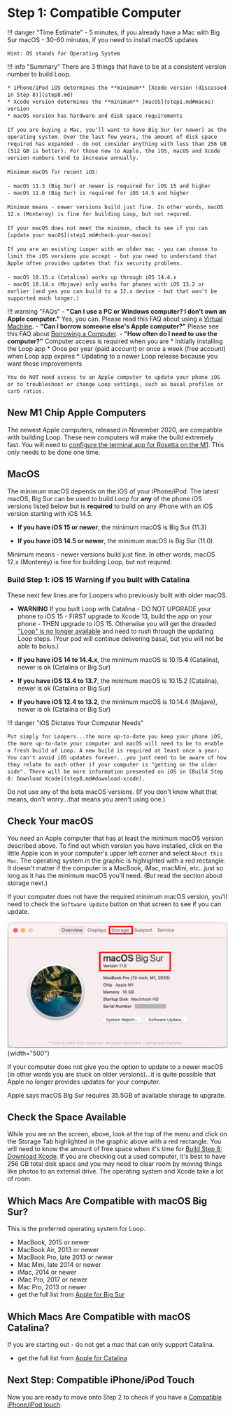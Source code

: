 # Step 1: Compatible Computer

!!! danger "Time Estimate"
    - 5 minutes, if you already have a Mac with Big Sur macOS
    - 30-60 minutes, if you need to install macOS updates

    Hint: OS stands for Operating System

!!! info "Summary"
    There are 3 things that have to be at a consistent version number to build Loop.

    * iPhone/iPod iOS determines the **minimum** [Xcode version (discussed in Step 8)](step8.md)
    * Xcode version determines the **minimum** [macOS](step1.md#macos) version
    * macOS version has hardware and disk space requirements

    If you are buying a Mac, you'll want to have Big Sur (or newer) as the operating system. Over the last few years, the amount of disk space required has expanded - do not consider anything with less than 256 GB (512 GB is better). For those new to Apple, the iOS, macOS and Xcode version numbers tend to increase annually.

    Minimum macOS for recent iOS:

    - macOS 11.3 (Big Sur) or newer is required for iOS 15 and higher
    - macOS 11.0 (Big Sur) is required for iOS 14.5 and higher

    Minimum means - newer versions build just fine. In other words, macOS 12.x (Monterey) is fine for building Loop, but not requred.

    If your macOS does not meet the minimum, check to see if you can [update your macOS](step1.md#check-your-macos)

    If you are an existing Looper with an older mac - you can choose to limit the iOS versions you accept - but you need to understand that Apple often provides updates that fix security problems.

    - macOS 10.15.x (Catalina) works up through iOS 14.4.x
    - macOS 10.14.x (Mojave) only works for phones with iOS 13.2 or earlier (and yes you can build to a 12.x device - but that won't be supported much longer.)

!!! warning "FAQs"
    - **"Can I use a PC or Windows computer? I don't own an Apple computer."** Yes, you can. Please read this FAQ about using a [Virtual Machine](../faqs/FAQs.md#can-i-use-a-pc-or-windows-computer-to-build).
    - **"Can I borrow someone else's Apple computer?"** Please see this FAQ about [Borrowing a Computer](../faqs/FAQs.md#do-i-need-to-own-my-own-apple-computer).
    - **"How often do I need to use the computer?"** Computer access is required when you are
        * Initially installing the Loop app
        * Once per year (paid account) or once a week (free account) when Loop app expires
        * Updating to a newer Loop release because you want those improvements

    You do NOT need access to an Apple computer to update your phone iOS or to troubleshoot or change Loop settings, such as basal profiles or carb ratios.

## New M1 Chip Apple Computers

The newest Apple computers, released in November 2020, are compatible with building Loop. These new computers will make the build extremely fast. You will need to [configure the terminal app for Rosetta on the M1](step7.md#configure-terminal-app-for-rosetta-on-m1-computer). This only needs to be done one time.

## MacOS

The minimum macOS depends on the iOS of your iPhone/iPod. The latest macOS, Big Sur can be used to build Loop for **any** of the phone iOS versions listed below but is **required** to build on any iPhone with an iOS version starting with iOS 14.5.

* **If you have iOS 15 or newer**, the minimum macOS is Big Sur (11.3)

* **If you have iOS 14.5 or newer**, the minimum macOS is Big Sur (11.0)

Minimum means - newer versions build just fine. In other words, macOS 12.x (Monterey) is fine for building Loop, but not requred.

### Build Step 1: iOS 15 Warning if you built with Catalina

These next few lines are for Loopers who previously built with older macOS.  

* **WARNING** If you built Loop with Catalina - DO NOT UPGRADE your phone to iOS 15 - FIRST upgrade to Xcode 13, build the app on your phone - THEN upgrade to iOS 15. Otherwise you will get the dreaded ["Loop" is no longer available](updating.md#loop-is-no-longer-available) and need to rush through the updating Loop steps.  (Your pod will continue delivering basal, but you will not be able to bolus.)

* **If you have iOS 14 to 14.4.x**, the minimum macOS is 10.15.**4** (Catalina), newer is ok (Catalina or Big Sur)

* **If you have iOS 13.4 to 13.7**, the minimum macOS is 10.15.2 (Catalina), newer is ok (Catalina or Big Sur)

* **If you have iOS 12.4 to 13.2**, the minimum macOS is 10.14.4 (Mojave), newer is ok (Catalina or Big Sur)


!!! danger "iOS Dictates Your Computer Needs"

    Put simply for Loopers...the more up-to-date you keep your phone iOS, the more up-to-date your computer and macOS will need to be to enable a fresh build of Loop. A new build is required at least once a year. You can't avoid iOS updates forever...you just need to be aware of how they relate to each other if your computer is "getting on the older side". There will be more information presented on iOS in [Build Step 8: Download Xcode](step8.md#download-xcode).

Do not use any of the beta macOS versions. (If you don't know what that means, don't worry...that means you aren't using one.)

## Check Your macOS

You need an Apple computer that has at least the minimum macOS version described above. To find out which version you have installed, click on the little Apple icon in your computer's upper left corner and select `About this Mac`. The operating system in the graphic is highlighted with a red rectangle. It doesn't matter if the computer is a MacBook, iMac, macMini, etc...just so long as it has the minimum macOS you'll need. (But read the section about storage next.)

If your computer does not have the required minimum macOS version, you'll need to check the `Software Update` button on that screen to see if you can update.

![image showing macOS and system details](img/macos.svg){width="500"}

If your computer does not give you the option to update to a newer macOS (in other words you are stuck on older versions)...it is quite possible that Apple no longer provides updates for your computer.

Apple says macOS Big Sur requires 35.5GB of available storage to upgrade.

## Check the Space Available

While you are on the screen, above, look at the top of the menu and click on the Storage Tab highlighted in the graphic above with a red rectangle.  You will need to know the amount of free space when it's time for [Build Step 8: Download Xcode](step8.md). If you are checking out a used computer, it's best to have 256 GB total disk space and you may need to clear room by moving things like photos to an external drive. The operating system and Xcode take a lot of room.

## Which Macs Are Compatible with macOS Big Sur?

This is the preferred operating system for Loop.

* MacBook, 2015 or newer
* MacBook Air, 2013 or newer
* MacBook Pro, late 2013 or newer
* Mac Mini, late 2014 or newer
* iMac, 2014 or newer
* iMac Pro, 2017 or newer
* Mac Pro, 2013 or newer
* get the full list from [Apple for Big Sur](https://support.apple.com/en-us/HT211238)


## Which Macs Are Compatible with macOS Catalina?

If you are starting out - do not get a mac that can only support Catalina.

* get the full list from [Apple for Catalina](https://support.apple.com/en-us/HT210222)

## Next Step: Compatible iPhone/iPod Touch

Now you are ready to move onto Step 2 to check if you have a [Compatible iPhone/iPod touch](step2.md).
